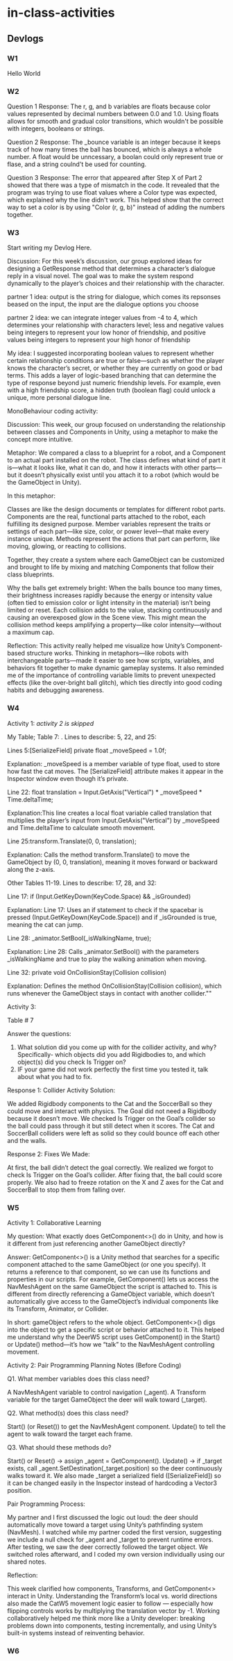 ﻿# in-class-activities
## Devlogs
### W1
Hello World

### W2

Question 1 Response: The r, g, and b variables are floats because color values
represented by decimal numbers between 0.0 and 1.0. Using floats allows for smooth and
gradual color transitions, which wouldn't be possible with integers, booleans or strings.

Question 2 Response: The _bounce variable is an integer because it keeps track of how
many times the ball has bounced, which is always a whole number. A float would be unncessary, a boolan
could only represent true or flase, and a string coulnd't be used for counting.

Question 3 Response: The error that appeared after Step X of Part 2 showed 
that there was a type of mismatch in the code. It revealed that the program
was trying to use float values where a Color type was expected, which
explained why the line didn't work. This helped show that the correct way to 
set a color is by using "Color (r, g, b)" instead of adding the numbers together.


### W3
Start writing my Devlog Here.

Discussion:
For this week’s discussion, our group explored ideas for designing a 
GetResponse method that determines a character’s dialogue reply in a 
visual novel. The goal was to make the system respond dynamically to 
the player’s choices and their relationship with the character.

partner 1 idea: output is the string for dialogue, which comes its repsonses beased 
on the input, the input are the dialogue options you choose

partner 2 idea: we can integrate integer values from -4 to 4, which determines
your relationship with characters level; less and negative values being integers to represent
your low honor of friendship, and positive values being integers to represent your high honor 
of friendship

My idea: 
I suggested incorporating boolean values to represent whether certain 
relationship conditions are true or false—such as whether the player knows 
the character’s secret, or whether they are currently on good or bad terms. 
This adds a layer of logic-based branching that can determine the type of
response beyond just numeric friendship levels. For example, even with a 
high friendship score, a hidden truth (boolean flag) could unlock a unique, 
more personal dialogue line.



MonoBehaviour coding activity:

Discussion:
This week, our group focused on understanding the relationship between classes 
and Components in Unity, using a metaphor to make the concept more intuitive.

Metaphor:
We compared a class to a blueprint for a robot, and a Component to an actual part 
installed on the robot. The class defines what kind of part it is—what it looks like, 
what it can do, and how it interacts with other parts—but it doesn’t physically exist 
until you attach it to a robot (which would be the GameObject in Unity).


In this metaphor:

Classes are like the design documents or templates for different robot parts.
Components are the real, functional parts attached to the robot, each 
fulfilling its designed purpose.
Member variables represent the traits or settings of each part—like size, 
color, or power level—that make every instance unique.
Methods represent the actions that part can perform, like moving, glowing, 
or reacting to collisions.

Together, they create a system where each GameObject can be customized and 
brought to life by mixing and matching Components that follow their class blueprints.

Why the balls get extremely bright:
When the balls bounce too many times, their brightness increases rapidly because 
the energy or intensity value (often tied to emission color or light intensity in 
the material) isn’t being limited or reset. Each collision adds to the value, stacking 
continuously and causing an overexposed glow in the Scene view. This might mean the 
collision method keeps amplifying a property—like color intensity—without a maximum cap.

Reflection:
This activity really helped me visualize how Unity’s Component-based structure works. 
Thinking in metaphors—like robots with interchangeable parts—made it easier to see how 
scripts, variables, and behaviors fit together to make dynamic gameplay systems. It also 
reminded me of the importance of controlling variable limits to prevent unexpected effects 
(like the over-bright ball glitch), which ties directly into good coding habits and debugging awareness.



### W4

Activity 1: *activity 2 is skipped*

My Table; Table 7: . Lines to describe: 5, 22, and 25:

Lines 5:[SerializeField] private float _moveSpeed = 1.0f;

Explanation: _moveSpeed is a member variable of type float, used to store how fast the cat moves. The [SerializeField] 
attribute makes it appear in the Inspector window even though it’s private.

Line 22: float translation = Input.GetAxis("Vertical") * _moveSpeed * Time.deltaTime;

Explanation:This line creates a local float variable called translation that multiplies the player’s input from 
Input.GetAxis("Vertical") by _moveSpeed and Time.deltaTime to calculate smooth movement.

Line 25:transform.Translate(0, 0, translation);

Explanation: Calls the method transform.Translate() to move the GameObject by (0, 0, translation), meaning it 
moves forward or backward along the z-axis.



Other Tables 11-19. Lines to describe: 17, 28, and 32:

Line 17: if (Input.GetKeyDown(KeyCode.Space) && _isGrounded)

Explanation: Line 17: Uses an if statement to check if the spacebar is pressed (Input.GetKeyDown(KeyCode.Space)) and 
if _isGrounded is true, meaning the cat can jump.

Line 28: _animator.SetBool(_isWalkingName, true);

Explanation: Line 28: Calls _animator.SetBool() with the parameters _isWalkingName and true to play the walking 
animation when moving.

Line 32: private void OnCollisionStay(Collision collision)

Explanation: Defines the method OnCollisionStay(Collision collision), which runs whenever the GameObject 
stays in contact with another collider.""


Activity 3:

Table # 7

Answer the questions:

1. What solution did you come up with for the collider activity, and why? Specifically- which objects did you add Rigidbodies to, and which object(s) did you check Is Trigger on?
2. IF your game did not work perfectly the first time you tested it, talk about what you had to fix.

Response 1: Collider Activity Solution:

We added Rigidbody components to the Cat and the SoccerBall so they could move and interact with physics. 
The Goal did not need a Rigidbody because it doesn’t move. We checked Is Trigger on the Goal’s collider 
so the ball could pass through it but still detect when it scores. The Cat and SoccerBall colliders were 
left as solid so they could bounce off each other and the walls.

Response 2: Fixes We Made:

At first, the ball didn’t detect the goal correctly. We realized we forgot to check Is Trigger on 
the Goal’s collider. After fixing that, the ball could score properly. We also had to freeze rotation 
on the X and Z axes for the Cat and SoccerBall to stop them from falling over.


### W5


Activity 1: Collaborative Learning

My question:
What exactly does GetComponent<>() do in Unity, and how is it different from just referencing another GameObject directly?

Answer:
GetComponent<>() is a Unity method that searches for a specific component attached to the same GameObject (or one you specify). 
It returns a reference to that component, so we can use its functions and properties in our scripts.
For example, GetComponent<NavMeshAgent>() lets us access the NavMeshAgent on the same GameObject the script is attached to. 
This is different from directly referencing a GameObject variable, which doesn’t automatically give access to the GameObject’s 
individual components like its Transform, Animator, or Collider.

In short:
gameObject refers to the whole object.
GetComponent<>() digs into the object to get a specific script or behavior attached to it.
This helped me understand why the DeerW5 script uses GetComponent<NavMeshAgent>() in the Start() or Update() method—it’s how we “talk” to the NavMeshAgent controlling movement.

Activity 2: Pair Programming
Planning Notes (Before Coding)

Q1. What member variables does this class need?

A NavMeshAgent variable to control navigation (_agent).
A Transform variable for the target GameObject the deer will walk toward (_target).

Q2. What method(s) does this class need?

Start() (or Reset()) to get the NavMeshAgent component.
Update() to tell the agent to walk toward the target each frame.

Q3. What should these methods do?

Start() or Reset() → assign _agent = GetComponent<NavMeshAgent>().
Update() → if _target exists, call _agent.SetDestination(_target.position) so the deer continuously walks toward it.
We also made _target a serialized field ([SerializeField]) so it can be changed easily in the Inspector 
instead of hardcoding a Vector3 position.

Pair Programming Process:

My partner and I first discussed the logic out loud: the deer should automatically move toward a target using 
Unity’s pathfinding system (NavMesh). I watched while my partner coded the first version, suggesting we include 
a null check for _agent and _target to prevent runtime errors.
After testing, we saw the deer correctly followed the target object. 
We switched roles afterward, and I coded my own version individually using our shared notes.

Reflection:

This week clarified how components, Transforms, and GetComponent<> interact in Unity. Understanding the 
Transform’s local vs. world directions also made the CatW5 movement logic easier to follow — especially how 
flipping controls works by multiplying the translation vector by -1.
Working collaboratively helped me think more like a Unity developer: breaking problems down into components, 
testing incrementally, and using Unity’s built-in systems instead of reinventing behavior.


### W6



